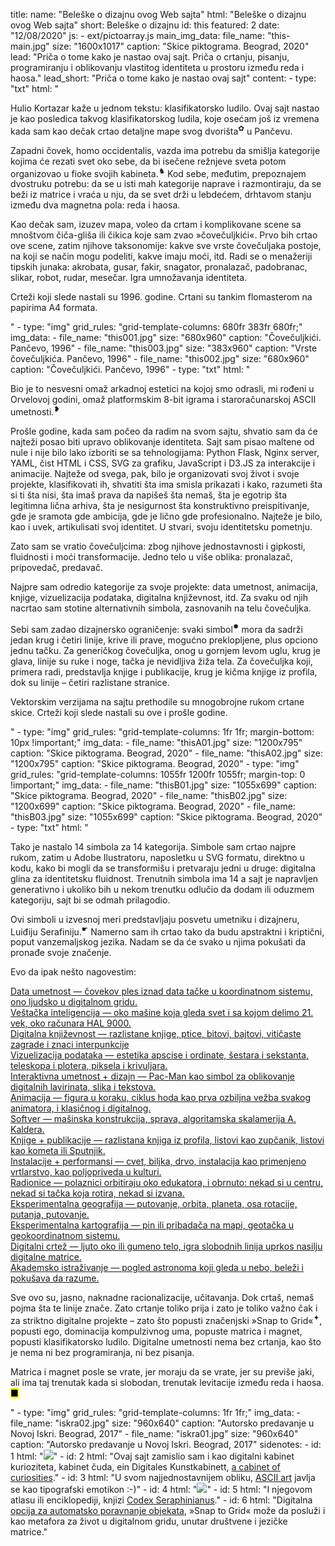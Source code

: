 title: 
    name: "Beleške o dizajnu ovog Web sajta"
    html: "Beleške o dizajnu ovog Web sajta"
    short: Beleške o dizajnu
id: this
featured: 2
date: "12/08/2020"
js: 
    - ext/pictoarray.js
main_img_data:
    file_name: "this-main.jpg"
    size: "1600x1017"
    caption: "Skice piktograma. Beograd, 2020"
lead: "Priča o tome kako je nastao ovaj sajt. Priča o crtanju, pisanju, programiranju i oblikovanju vlastitog identiteta u prostoru između reda i haosa."
lead_short: "Priča o tome kako je nastao ovaj sajt"
content:
    - type: "txt"
      html: "<p>Hulio Kortazar kaže u jednom tekstu: <span class='italic-style'>klasifikatorsko ludilo</span>. Ovaj sajt nastao je kao posledica takvog klasifikatorskog ludila, koje osećam još iz vremena kada sam kao dečak crtao detaljne mape svog dvorišta<sup id='s1'>✿</sup> u Pančevu.</p> 
      <p>Zapadni čovek, <span class='italic-style'>homo occidentalis</span>, vazda ima potrebu da smišlja kategorije kojima će rezati svet oko sebe, da bi isečene režnjeve sveta potom organizovao u fioke svojih kabineta.<sup id='s2'>♞</sup> Kod sebe, međutim, prepoznajem dvostruku potrebu: da se u isti mah kategorije naprave i razmontiraju, da se beži iz matrice i vraća u nju, da se svet drži u lebdećem, drhtavom stanju između dva magnetna pola: reda i haosa.</p> 
      <p>Kao dečak sam, izuzev mapa, voleo da crtam i komplikovane scene sa mnoštvom čiča-gliša ili čikica koje sam zvao »čovečuljkići«. Prvo bih crtao ove scene, zatim njihove taksonomije: kakve sve vrste čovečuljaka postoje, na koji se način mogu podeliti, kakve imaju moći, itd. Radi se o menažeriji tipskih junaka: akrobata, gusar, fakir, snagator, pronalazač, padobranac, slikar, robot, rudar, mesečar. Igra umnožavanja identiteta.</p>
      <p>Crteži koji slede nastali su 1996. godine. Crtani su tankim flomasterom na papirima A4 formata.</p>"
    - type: "img"
      grid_rules: "grid-template-columns: 680fr 383fr 680fr;"
      img_data:
        - file_name: "this001.jpg"
          size: "680x960"
          caption: "Čovečuljkići. Pančevo, 1996"
        - file_name: "this003.jpg"
          size: "383x960"
          caption: "Vrste čovečuljkića. Pančevo, 1996"
        - file_name: "this002.jpg"
          size: "680x960"
          caption: "Čovečuljkići. Pančevo, 1996"
    - type: "txt"
      html: "<p>Bio je to nesvesni omaž arkadnoj estetici na kojoj smo odrasli, mi rođeni u Orvelovoj godini, omaž platformskim 8-bit igrama i staroračunarskoj ASCII umetnosti.<sup id='s3'>❥</sup></p>
      <p>Prošle godine, kada sam počeo da radim na svom sajtu, shvatio sam da će najteži posao biti upravo <span class='italic-style'>oblikovanje identiteta</span>. Sajt sam pisao maltene od nule i nije bilo lako izboriti se sa tehnologijama: Python Flask, Nginx server, YAML, čist HTML i CSS, SVG za grafiku, JavaScript i D3.JS za interakcije i animacije. Najteže od svega, pak, bilo je organizovati svoj život i svoje projekte, klasifikovati ih, shvatiti šta ima smisla prikazati i kako, razumeti šta si ti šta nisi, šta imaš prava da napišeš šta nemaš, šta je egotrip šta legitimna lična arhiva, šta je nesigurnost šta konstruktivno preispitivanje, gde je sramota gde ambicija, gde je lično gde profesionalno. Najteže je bilo, kao i uvek, artikulisati svoj identitet. U stvari, svoju identitetsku pometnju.</p>
      <p>Zato sam se vratio čovečuljcima: zbog njihove jednostavnosti i gipkosti, fluidnosti i moći transformacije. Jedno telo u više oblika: pronalazač, pripovedač, predavač.</p>
      <p>Najpre sam odredio kategorije za svoje projekte: data umetnost, animacija, knjige, vizuelizacija podataka, digitalna književnost, itd. Za svaku od njih nacrtao sam stotine alternativnih simbola, zasnovanih na telu čovečuljka.</p>
      <p>Sebi sam zadao dizajnersko ograničenje: svaki simbol<sup id='s4'>✹</sup> mora da sadrži jedan krug i četiri linije, krive ili prave, mogućno preklopljene, plus opciono jednu tačku. Za generičkog čovečuljka, onog u gornjem levom uglu, krug je glava, linije su ruke i noge, tačka je nevidljiva žiža tela. Za čovečuljka koji, primera radi, predstavlja knjige i publikacije, krug je kičma knjige iz profila, dok su linije – četiri razlistane stranice.</p>
      <p>Vektorskim verzijama na sajtu prethodile su mnogobrojne rukom crtane skice. Crteži koji slede nastali su ove i prošle godine.</p>"
    - type: "img"
      grid_rules: "grid-template-columns: 1fr 1fr;
      margin-bottom: 10px !important;"
      img_data:
        - file_name: "thisA01.jpg"
          size: "1200x795"
          caption: "Skice piktograma. Beograd, 2020"
        - file_name: "thisA02.jpg"
          size: "1200x795"
          caption: "Skice piktograma. Beograd, 2020"
    - type: "img"
      grid_rules: "grid-template-columns: 1055fr 1200fr 1055fr;
      margin-top: 0 !important;"
      img_data:
        - file_name: "thisB01.jpg"
          size: "1055x699"
          caption: "Skice piktograma. Beograd, 2020"
        - file_name: "thisB02.jpg"
          size: "1200x699"
          caption: "Skice piktograma. Beograd, 2020"
        - file_name: "thisB03.jpg"
          size: "1055x699"
          caption: "Skice piktograma. Beograd, 2020"
    - type: "txt"
      html: "<p>Tako je nastalo 14 simbola za 14 kategorija. Simbole sam crtao najpre rukom, zatim u Adobe Ilustratoru, naposletku u SVG formatu, direktno u kodu, kako bi mogli da se transformišu i pretvaraju jedni u druge: digitalna glina za identitetsku fluidnost. Trenutnih simbola ima 14 a sajt je napravljen generativno i ukoliko bih u nekom trenutku odlučio da dodam ili oduzmem kategoriju, sajt bi se odmah prilagodio.</p>
      <p>Ovi simboli u izvesnoj meri predstavljaju posvetu umetniku i dizajneru, Luiđiju Serafiniju.<sup id='s5'>☛</sup> Namerno sam ih crtao tako da budu apstraktni i kriptični, poput vanzemaljskog jezika. Nadam se da će svako u njima pokušati da pronađe svoje značenje.</p>
      <p>Evo da ipak nešto nagovestim:</p>
      <div class='all-pictocont'> 
      <a href='/rad/projekti/category/data-art'>
        <div class='pictocont'>
            <div id='data-art-symbol' class='pictoimage symbol'></div>
            <div class='pictotext'><span>Data umetnost</span> — čovekov ples iznad data tačke u koordinatnom sistemu, ono ljudsko u digitalnom gridu.</div>
        </div>
      </a>
      <a href='/rad/projekti/category/ai'>
        <div class='pictocont'>
            <div id='ai-symbol' class='pictoimage symbol'></div>
            <div class='pictotext'><span>Veštačka inteligencija</span> — oko mašine koja gleda svet i sa kojom delimo 21. vek, oko računara HAL 9000.</div>
        </div>
      </a>
      <a href='/rad/projekti/category/digital-literature'>
        <div class='pictocont'>
            <div id='digital-literature-symbol' class='pictoimage symbol'></div>
            <div class='pictotext'><span>Digitalna književnost</span> — razlistane knjige, ptice, bitovi, bajtovi, vitičaste zagrade i znaci interpunkcije </div>
        </div>
      </a>
      <a href='/rad/projekti/category/dataviz'>
        <div class='pictocont'>
            <div id='dataviz-symbol' class='pictoimage symbol'></div>
            <div class='pictotext'><span>Vizuelizacija podataka</span> — estetika apscise i ordinate, šestara i sekstanta, teleskopa i plotera, piksela i krivuljara.</div></div></a>
      <a href='/rad/projekti/category/interactive'>
        <div class='pictocont'>
            <div id='interactive-symbol' class='pictoimage symbol'></div>
            <div class='pictotext'><span>Interaktivna umetnost + dizajn</span> — Pac-Man kao simbol za oblikovanje digitalnih lavirinata, slika i tekstova.</div></div></a>
      <a href='/rad/projekti/category/animation'>
        <div class='pictocont'>
            <div id='animation-symbol' class='pictoimage symbol'></div>
            <div class='pictotext'><span>Animacija</span> — figura u koraku, ciklus hoda kao prva ozbiljna vežba svakog animatora, i klasičnog i digitalnog.</div></div></a>
      <a href='/rad/projekti/category/software'>
        <div class='pictocont'>
            <div id='software-symbol' class='pictoimage symbol'></div>
            <div class='pictotext'><span>Softver</span> — mašinska konstrukcija, sprava, algoritamska skalamerija A. Kaldera.</div></div></a>
      <a href='/rad/projekti/category/book'><div class='pictocont'>
        <div id='book-symbol' class='pictoimage symbol'></div>
        <div class='pictotext'><span>Knjige + publikacije</span> — razlistana knjiga iz profila, listovi kao zupčanik, listovi kao kometa ili Sputnjik.</div></div></a>
      <a href='/rad/projekti/category/installation'>
        <div class='pictocont'>
            <div id='installation-symbol' class='pictoimage symbol'></div>
            <div class='pictotext'><span>Instalacije + performansi</span> — cvet, biljka, drvo, instalacija kao primenjeno vrtlarstvo, kao poljopriveda u kulturi.</div></div></a>
      <a href='/rad/projekti/category/workshop'>
        <div class='pictocont'>
            <div id='workshop-symbol' class='pictoimage symbol'></div>
            <div class='pictotext'><span>Radionice</span> — polaznici orbitiraju oko edukatora, i obrnuto: nekad si u centru, nekad si tačka koja rotira, nekad si izvana.</div></div></a>
      <a href='/rad/projekti/category/geography'>
        <div class='pictocont'>
            <div id='geography-symbol' class='pictoimage symbol'></div>
            <div class='pictotext'><span>Eksperimentalna geografija</span> — putovanje, orbita, planeta, osa rotacije, putanja, putovanje.</div></div></a>
      <a href='/rad/projekti/category/cartography'>
        <div class='pictocont'>
            <div id='cartography-symbol' class='pictoimage symbol'></div>
            <div class='pictotext'><span>Eksperimentalna kartografija</span> — pin ili pribadača na mapi, geotačka u geokoordinatnom sistemu.</div></div></a>
      <a href='/rad/projekti/category/drawing'>
        <div class='pictocont'>
            <div id='drawing-symbol' class='pictoimage symbol'></div>
            <div class='pictotext'><span>Digitalni crtež</span> — ljuto oko ili gumeno telo, igra slobodnih linija uprkos nasilju digitalne matrice.</div></div></a>
      <a href='/rad/projekti/category/research'>
        <div class='pictocont'>
            <div id='research-symbol' class='pictoimage symbol'></div>
            <div class='pictotext'><span>Akademsko istraživanje</span> — pogled astronoma koji gleda u nebo, beleži i pokušava da razume.</div></div></a>
      </div>
      <p>Sve ovo su, jasno, naknadne racionalizacije, učitavanja. Dok crtaš, nemaš pojma šta te linije znače. Zato crtanje toliko prija i zato je toliko važno čak i za striktno digitalne projekte – zato što popusti značenjski »Snap to Grid«<sup id='s6'>✦</sup>, popusti ego, dominacija kompulzivnog uma, popuste matrica i magnet, popusti <span class='italic-style'>klasifikatorsko ludilo</span>. Digitalne umetnosti nema bez crtanja, kao što je nema ni bez programiranja, ni bez pisanja.</p>
      <p>Matrica i magnet posle se vrate, jer moraju da se vrate, jer su previše jaki, ali ima taj trenutak kada si slobodan, trenutak levitacije između reda i haosa. <mark>&#9632;</mark></p>"
    - type: "img"
      grid_rules: "grid-template-columns: 1fr 1fr;"
      img_data:
        - file_name: "iskra02.jpg"
          size: "960x640"
          caption: "Autorsko predavanje u Novoj Iskri. Beograd, 2017"
        - file_name: "iskra01.jpg"
          size: "960x640"
          caption: "Autorsko predavanje u Novoj Iskri. Beograd, 2017"
sidenotes:
    - id: 1
      html: "<a href='/rad/projekti/early-data-art' target='_blank'><img src='/static/media/notes/this/img/map.jpg'></a>"
    - id: 2
      html: "Ovaj sajt zamislio sam i kao digitalni kabinet kurioziteta, kabinet čuda, <span class='italic-style'>ein Digitales Kunstkabinett</span>, <span class='italic-style'><a href='https://en.wikipedia.org/wiki/Cabinet_of_curiosities' target='_blank'>a cabinet of curiosities</a></span>."
    - id: 3
      html: "U svom najjednostavnijem obliku, <a href='https://en.wikipedia.org/wiki/ASCII_art' target='_blank'>ASCII art</a> javlja se kao tipografski emotikon :-)"
    - id: 4
      html: "<a href='/rad/' target='_blank'><img src='/static/media/notes/this/img/flowerchart.jpg'></a>"
    - id: 5
      html: "I njegovom atlasu ili enciklopediji, knjizi <span class='italic-style'><a href='http://www.openculture.com/2017/09/an-introduction-to-the-codex-seraphinianus-the-strangest-book-ever-published.html' target='_blank'>Codex Seraphinianus</a></span>."
    - id: 6
      html: "Digitalna <a href='https://docs.gimp.org/2.10/nl/gimp-view-snap-to-grid.html' target='_blank'>opcija za automatsko poravnanje objekata</a>, »Snap to Grid« može da posluži i kao metafora za život u digitalnom gridu, unutar društvene i jezičke matrice."